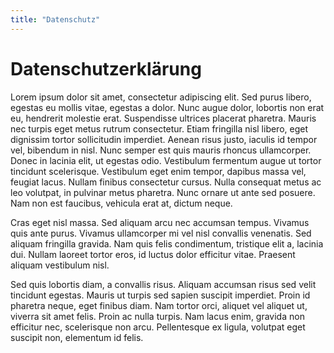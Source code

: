 ```yaml
---
title: "Datenschutz"
---
```


# Datenschutzerklärung

Lorem ipsum dolor sit amet, consectetur adipiscing elit. Sed purus libero, egestas eu mollis vitae, egestas a dolor.
Nunc augue dolor, lobortis non erat eu, hendrerit molestie erat. Suspendisse ultrices placerat pharetra. Mauris nec
turpis eget metus rutrum consectetur. Etiam fringilla nisl libero, eget dignissim tortor sollicitudin imperdiet. Aenean
risus justo, iaculis id tempor vel, bibendum in nisl. Nunc semper est quis mauris rhoncus ullamcorper. Donec in lacinia
elit, ut egestas odio. Vestibulum fermentum augue ut tortor tincidunt scelerisque. Vestibulum eget enim tempor, dapibus
massa vel, feugiat lacus. Nullam finibus consectetur cursus. Nulla consequat metus ac leo volutpat, in pulvinar metus
pharetra. Nunc ornare ut ante sed posuere. Nam non est faucibus, vehicula erat at, dictum neque.

Cras eget nisl massa. Sed aliquam arcu nec accumsan tempus. Vivamus quis ante purus. Vivamus ullamcorper mi vel nisl
convallis venenatis. Sed aliquam fringilla gravida. Nam quis felis condimentum, tristique elit a, lacinia dui. Nullam
laoreet tortor eros, id luctus dolor efficitur vitae. Praesent aliquam vestibulum nisl.

Sed quis lobortis diam, a convallis risus. Aliquam accumsan risus sed velit tincidunt egestas. Mauris ut turpis sed
sapien suscipit imperdiet. Proin id pharetra neque, eget finibus diam. Nam tortor orci, aliquet vel aliquet ut, viverra
sit amet felis. Proin ac nulla turpis. Nam lacus enim, gravida non efficitur nec, scelerisque non arcu. Pellentesque ex
ligula, volutpat eget suscipit non, elementum id felis.
